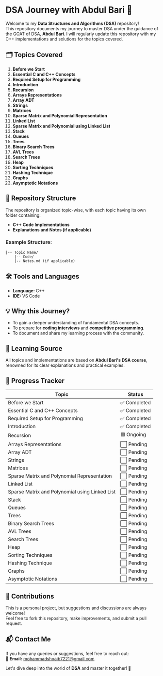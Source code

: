 # DSA Journey with Abdul Bari 🚀

Welcome to my **Data Structures and Algorithms (DSA)** repository!  
This repository documents my journey to master DSA under the guidance of the GOAT of DSA, **Abdul Bari**. I will regularly update this repository with my C++ implementations and solutions for the topics covered.

## 🗂️ Topics Covered

1. **Before we Start**  
2. **Essential C and C++ Concepts**  
3. **Required Setup for Programming**  
4. **Introduction**  
5. **Recursion**  
6. **Arrays Representations**  
7. **Array ADT**  
8. **Strings**  
9. **Matrices**  
10. **Sparse Matrix and Polynomial Representation**  
11. **Linked List**  
12. **Sparse Matrix and Polynomial using Linked List**  
13. **Stack**  
14. **Queues**  
15. **Trees**  
16. **Binary Search Trees**  
17. **AVL Trees**  
18. **Search Trees**  
19. **Heap**  
20. **Sorting Techniques**  
21. **Hashing Technique**  
22. **Graphs**  
23. **Asymptotic Notations**

## 📁 Repository Structure

The repository is organized topic-wise, with each topic having its own folder containing:
- **C++ Code Implementations**  
- **Explanations and Notes (if applicable)**  

### Example Structure:
```plaintext
|-- Topic Name/
    |-- Code/
    |-- Notes.md (if applicable)
```


## 🛠️ Tools and Languages

- **Language:** C++  
- **IDE:** VS Code


## 💡 Why this Journey?

- To gain a deeper understanding of fundamental DSA concepts.  
- To prepare for **coding interviews** and **competitive programming**.  
- To document and share my learning process with the community.  


## 📖 Learning Source

All topics and implementations are based on **Abdul Bari's DSA course**, renowned for its clear explanations and practical examples.


## 🏁 Progress Tracker

| **Topic**                                   | **Status**    |
|---------------------------------------------|---------------|
| Before we Start                             | ✅ Completed   |
| Essential C and C++ Concepts                | ✅ Completed    |
| Required Setup for Programming              | ✅ Completed    |
| Introduction                                | ✅ Completed     |
| Recursion                                   | 🟩 Ongoing    |
| Arrays Representations                      | ⬜ Pending     |
| Array ADT                                   | ⬜ Pending     |
| Strings                                     | ⬜ Pending     |
| Matrices                                    | ⬜ Pending     |
| Sparse Matrix and Polynomial Representation | ⬜ Pending     |
| Linked List                                 | ⬜ Pending     |
| Sparse Matrix and Polynomial using Linked List | ⬜ Pending |
| Stack                                       | ⬜ Pending     |
| Queues                                      | ⬜ Pending     |
| Trees                                       | ⬜ Pending     |
| Binary Search Trees                         | ⬜ Pending     |
| AVL Trees                                   | ⬜ Pending     |
| Search Trees                                | ⬜ Pending     |
| Heap                                        | ⬜ Pending     |
| Sorting Techniques                          | ⬜ Pending     |
| Hashing Technique                           | ⬜ Pending     |
| Graphs                                      | ⬜ Pending     |
| Asymptotic Notations                        | ⬜ Pending     |


## 🤝 Contributions

This is a personal project, but suggestions and discussions are always welcome!  
Feel free to fork this repository, make improvements, and submit a pull request.


## 📬 Contact Me

If you have any queries or suggestions, feel free to reach out:  
📧 **Email:** mohammadshoaib7221@gmail.com  

Let's dive deep into the world of **DSA** and master it together! 🚀

